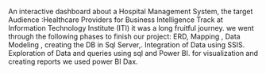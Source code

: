 An interactive dashboard about a Hospital Management System,
the target Audience :Healthcare Providers for Business Intelligence Track at Information Technology Institute (ITI) it was a long fruitful journey. 
we went through the following phases to finish our project:
ERD, Mapping , Data Modeling , creating the DB in Sql Server,.
Integration of Data using SSIS.
Exploration of Data and queries using sql and Power BI.
for visualization and creating reports we used power BI Dax. 
